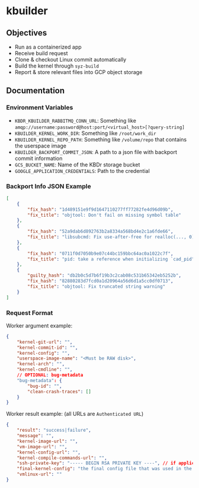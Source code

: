 # kbuilder

## Objectives

- Run as a containerized app
- Receive build request
- Clone & checkout Linux commit automatically
- Build the kernel through `syz-build`
- Report & store relevant files into GCP object storage

## Documentation

### Environment Variables

- `KBDR_KBUILDER_RABBITMQ_CONN_URL`: Something like `amqp://username:password@host:port/<virtual_host>[?query-string]`
- `KBUILDER_KERNEL_WORK_DIR`: Something like `/root/work_dir`
- `KBUILDER_KERNEL_REPO_PATH`: Something like `/volume/repo` that contains the userspace image
- `KBUILDER_BACKPORT_COMMIT_JSON`: A path to a json file with backport commit information
- `GCS_BUCKET_NAME`: Name of the KBDr storage bucket
- `GOOGLE_APPLICATION_CREDENTIALS`: Path to the credential

### Backport Info JSON Example

```json
[
    {
        "fix_hash": "1d489151e9f9d1647110277ff77282fe4d96d09b",
        "fix_title": "objtool: Don't fail on missing symbol table"
    },
    {
        "fix_hash": "52a9dab6d892763b2a8334a568bd4e2c1a6fde66",
        "fix_title": "libsubcmd: Fix use-after-free for realloc(..., 0)"
    },
    {
        "fix_hash": "0711f0d7050b9e07c44bc159bbc64ac0a1022c7f",
        "fix_title": "pid: take a reference when initializing `cad_pid"
    },
    {
        "guilty_hash": "db2b0c5d7b6f19b3c2cab08c531b65342eb5252b",
        "fix_hash": "82880283d7fcd0a1d20964a56d6d1a5cc0df0713",
        "fix_title": "objtool: Fix truncated string warning"
    }
]
```

### Request Format

Worker argument example:

```json
{
    "kernel-git-url": "",
    "kernel-commit-id": "",
    "kernel-config": "",
    "userspace-image-name": "<Must be RAW disk>",
    "kernel-arch": "",
    "kernel-cmdline": "",
    // OPTIONAL: bug-metadata
    "bug-metadata": {
        "bug-id": "",
        "clean-crash-traces": []
    }
}
```

Worker result example: (all URLs are `Authenticated URL`)

```json
{
    "result": "success|failure",
    "message": "",
    "kernel-image-url": "",
    "vm-image-url": "",
    "kernel-config-url": "",
    "kernel-compile-commands-url": "",
    "ssh-private-key": "----- BEGIN RSA PRIVATE KEY ----", // if applicable;
    "final-kernel-config": "the final config file that was used in the build",
    "vmlinux-url": ""
}
```
